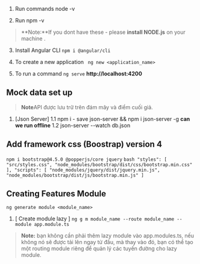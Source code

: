 1. Run commands node -v

2. Run npm -v 
 > **Note:**If you dont have these - please **install NODE.js** on your machine .
3. Install Angular CLI
`npm i @angular/cli`

4. To create a new application
` ng new <application_name>`

5. To run a command 
`ng serve` **http://localhost:4200**

## Mock data set up
> **Note**API được lưu trữ trên đám mây và điểm cuối giả.

1. [Json Server]
    1.1 npm i - save json-server && npm i json-server -g  **can we run offline** 
    1.2 json-server --watch db.json 

## Add framework css  (Boostrap) version 4
`npm i bootstrap@4.5.0 @popperjs/core jquery`
    ```bash
       "styles": [ 
       "src/styles.css",
         "node_modules/bootstrap/dist/css/bootstrap.min.css"
      ],
       "scripts": [
       "node_modules/jquery/dist/jquery.min.js",
       "node_modules/bootstrap/dist/js/bootstrap.min.js"
       ]
    ```
## Creating Features Module
 `ng generate module <module_name>`
1. [ Create module lazy ]
  `ng g m module_name --route module_name --module app.module.ts`  
> **Note:** bạn không cần phải thêm lazy module vào app.modules.ts, nếu không nó sẽ được tải lên ngay từ đầu, mà thay vào đó, bạn có thể tạo một routing module riêng để quản lý các tuyến đường cho lazy module.